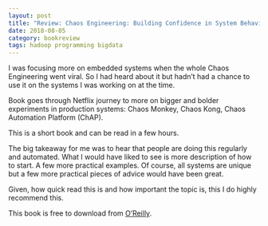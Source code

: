 ```yaml
---
layout: post
title: "Review: Chaos Engineering: Building Confidence in System Behavior through Experiments, 2017, 1st ed"
date: 2018-08-05
category: bookreview
tags: hadoop programming bigdata
---
```


I was focusing more on embedded systems when the whole Chaos Engineering went viral. So I had heard about it but hadn’t had a chance to use it on the systems I was working on at the time.

Book goes through Netflix journey to more on bigger and bolder experiments in production systems:  Chaos Monkey, Chaos Kong, Chaos Automation Platform (ChAP).

This is a short book and can be read in a few hours.

The big takeaway for me was to hear that people are doing this regularly and automated. What I would have liked to see is more description of how to start. A few more practical examples. Of course, all systems are unique but a few more practical pieces of advice would have been great.

Given, how quick read this is and how important the topic is, this I do highly recommend this.

This book is free to download from [O’Reilly](https://www.oreilly.com/webops-perf/free/files/chaos-engineering.pdf?mkt_tok=eyJpIjoiTW1Rd05tUXdZakU1T1RoaiIsInQiOiJ4MHdcLzlVWnJCaThIQzJxK0VTQ2oyZFMyOWhCUjFjSGZkMExSSHpBdUlIMXd6YzQ3S3RBc29vVjVMWGpqZ2xxM1NMaHRPTnRcL1p3RWd0Q3RmeU9NcEtQZW42Yk82Wk9DZkVvOUJDbEgwWjJiTm91WnNRdEc0emsweHhOa09YdThmIn0%3D).
